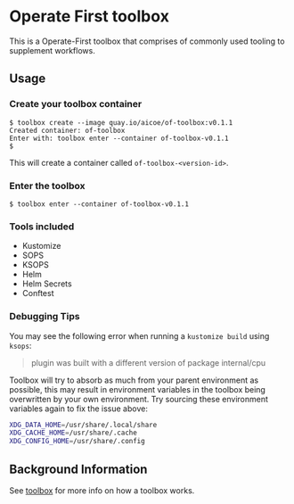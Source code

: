 # Operate First toolbox

This is a Operate-First toolbox that comprises of commonly used tooling to supplement workflows.

## Usage

### Create your toolbox container

```shell
$ toolbox create --image quay.io/aicoe/of-toolbox:v0.1.1
Created container: of-toolbox
Enter with: toolbox enter --container of-toolbox-v0.1.1
$
```

This will create a container called `of-toolbox-<version-id>`.

### Enter the toolbox

```shell
$ toolbox enter --container of-toolbox-v0.1.1
```

### Tools included

- Kustomize
- SOPS
- KSOPS
- Helm
- Helm Secrets
- Conftest

### Debugging Tips

You may see the following error when running a `kustomize build` using `ksops`:

> plugin was built with a different version of package internal/cpu

Toolbox will try to absorb as much from your parent environment as possible, this may result in environment variables
in the toolbox being overwritten by your own environment. Try sourcing these environment variables again to fix the issue
above:

```bash
XDG_DATA_HOME=/usr/share/.local/share
XDG_CACHE_HOME=/usr/share/.cache
XDG_CONFIG_HOME=/usr/share/.config
```

## Background Information

See [toolbox](https://github.com/containers/toolbox) for more info on how a toolbox works.
